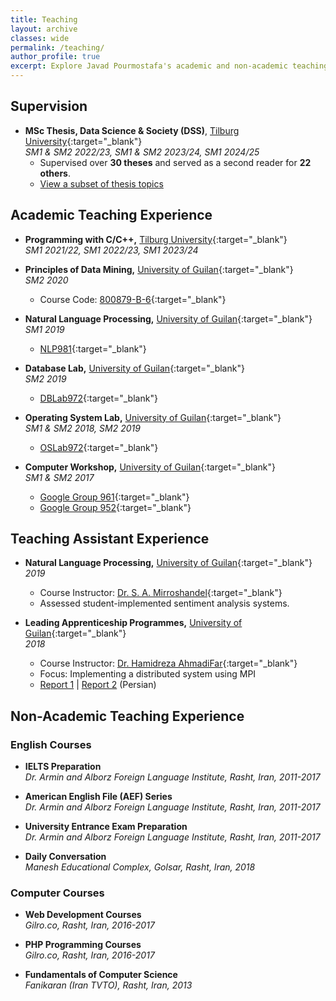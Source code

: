 ```yaml
---
title: Teaching
layout: archive
classes: wide
permalink: /teaching/
author_profile: true
excerpt: Explore Javad Pourmostafa's academic and non-academic teaching experiences.
---
```


## Supervision

- **MSc Thesis, Data Science & Society (DSS)**, [Tilburg University](https://www.tilburguniversity.edu/about/schools/tshd/departments/dca){:target="_blank"}  
  *SM1 & SM2 2022/23, SM1 & SM2 2023/24, SM1 2024/25*  
  - Supervised over **30 theses** and served as a second reader for **22 others**.  
  - [View a subset of thesis topics](/master_topics)

## Academic Teaching Experience

- **Programming with C/C++,** [Tilburg University](https://www.tilburguniversity.edu/about/schools/tshd/departments/dca){:target="_blank"}  
  *SM1 2021/22, SM1 2022/23, SM1 2023/24*

- **Principles of Data Mining,** [University of Guilan](http://ce.guilan.ac.ir){:target="_blank"}  
  *SM2 2020*  
  - Course Code: [800879-B-6](#){:target="_blank"}

- **Natural Language Processing,** [University of Guilan](http://ce.guilan.ac.ir){:target="_blank"}  
  *SM1 2019*  
  - [NLP981](https://github.com/JoyeBright/NLP981){:target="_blank"}

- **Database Lab,** [University of Guilan](http://ce.guilan.ac.ir){:target="_blank"}  
  *SM2 2019*  
  - [DBLab972](https://github.com/JoyeBright/DBLab){:target="_blank"}

- **Operating System Lab,** [University of Guilan](http://ce.guilan.ac.ir){:target="_blank"}  
  *SM1 & SM2 2018, SM2 2019*  
  - [OSLab972](https://github.com/JoyeBright/OSLab){:target="_blank"}

- **Computer Workshop,** [University of Guilan](http://ce.guilan.ac.ir){:target="_blank"}  
  *SM1 & SM2 2017*  
  - [Google Group 961](https://groups.google.com/forum/#!forum/clab961){:target="_blank"}  
  - [Google Group 952](https://groups.google.com/forum/#!forum/clab952){:target="_blank"}

## Teaching Assistant Experience

- **Natural Language Processing,** [University of Guilan](http://ce.guilan.ac.ir){:target="_blank"}  
  *2019*  
  - Course Instructor: [Dr. S. A. Mirroshandel](https://nlp.guilan.ac.ir/mirroshandel){:target="_blank"}  
  - Assessed student-implemented sentiment analysis systems.

- **Leading Apprenticeship Programmes,** [University of Guilan](http://ce.guilan.ac.ir){:target="_blank"}  
  *2018*  
  - Course Instructor: [Dr. Hamidreza AhmadiFar](https://staff.guilan.ac.ir/ahmadifar/){:target="_blank"}  
  - Focus: Implementing a distributed system using MPI  
  - [Report 1](#) | [Report 2](#) (Persian)

## Non-Academic Teaching Experience

### English Courses

- **IELTS Preparation**  
  *Dr. Armin and Alborz Foreign Language Institute, Rasht, Iran, 2011-2017*

- **American English File (AEF) Series**  
  *Dr. Armin and Alborz Foreign Language Institute, Rasht, Iran, 2011-2017*

- **University Entrance Exam Preparation**  
  *Dr. Armin and Alborz Foreign Language Institute, Rasht, Iran, 2011-2017*

- **Daily Conversation**  
  *Manesh Educational Complex, Golsar, Rasht, Iran, 2018*

### Computer Courses

- **Web Development Courses**  
  *Gilro.co, Rasht, Iran, 2016-2017*

- **PHP Programming Courses**  
  *Gilro.co, Rasht, Iran, 2016-2017*

- **Fundamentals of Computer Science**  
  *Fanikaran (Iran TVTO), Rasht, Iran, 2013*

